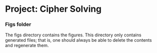# Project: Cipher Solving

### Figs folder

The figs directory contains the figures. This directory only contains generated files; that is, one should always be able to delete the contents and regenerate them.
